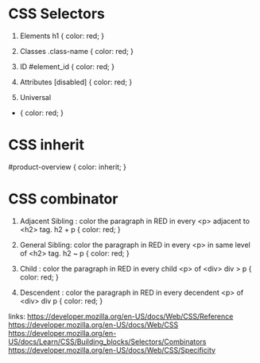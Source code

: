 # CSS Selectors
1. Elements
h1 {
    color: red;
}

2. Classes
.class-name {
    color: red;
}

4. ID
#element_id {
    color: red;
}

5. Attributes
[disabled] {
    color: red;
}

6. Universal
* {
    color: red;
}

# CSS inherit
#product-overview {
    color: inherit;
}

# CSS combinator
1. Adjacent Sibling : color the paragraph in RED in every &lt;p&gt; adjacent to &lt;h2&gt; tag.
h2 + p {
    color: red;
}

2. General Sibling: color the paragraph in RED in every &lt;p&gt; in same level of &lt;h2&gt; tag.
h2 ~ p {
    color: red;
}

3. Child : color the paragraph in RED in every child &lt;p&gt; of &lt;div&gt;
div &gt; p {
    color: red;
}

4. Descendent : color the paragraph in RED in every decendent &lt;p&gt; of &lt;div&gt;
div p {
    color: red;
}


links:
https://developer.mozilla.org/en-US/docs/Web/CSS/Reference
https://developer.mozilla.org/en-US/docs/Web/CSS
https://developer.mozilla.org/en-US/docs/Learn/CSS/Building_blocks/Selectors/Combinators
https://developer.mozilla.org/en-US/docs/Web/CSS/Specificity
